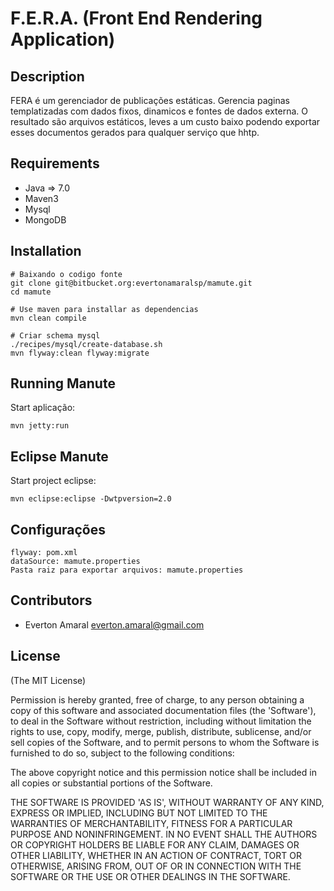 F.E.R.A. (Front End Rendering Application)
===========

Description
---------------

FERA é um gerenciador de publicações estáticas. Gerencia paginas templatizadas com dados fixos, dinamicos e fontes de dados externa.
O resultado são arquivos estáticos, leves a um custo baixo podendo exportar esses documentos gerados para qualquer serviço que hhtp.


Requirements
-------------------

 * Java => 7.0
 * Maven3
 * Mysql
 * MongoDB


Installation
--------------

    # Baixando o codigo fonte
    git clone git@bitbucket.org:evertonamaralsp/mamute.git
    cd mamute

    # Use maven para installar as dependencias
    mvn clean compile

    # Criar schema mysql
    ./recipes/mysql/create-database.sh
    mvn flyway:clean flyway:migrate


Running Manute
------------------------------

Start aplicação:

    mvn jetty:run

Eclipse Manute
------------------------------

Start project eclipse:

    mvn eclipse:eclipse -Dwtpversion=2.0

Configurações
------------------------------

    flyway: pom.xml
    dataSource: mamute.properties
    Pasta raiz para exportar arquivos: mamute.properties

Contributors
------------

 * Everton Amaral <everton.amaral@gmail.com>


License
-------

  (The MIT License)

  Permission is hereby granted, free of charge, to any person obtaining
  a copy of this software and associated documentation files (the
  'Software'), to deal in the Software without restriction, including
  without limitation the rights to use, copy, modify, merge, publish,
  distribute, sublicense, and/or sell copies of the Software, and to
  permit persons to whom the Software is furnished to do so, subject to
  the following conditions:

  The above copyright notice and this permission notice shall be
  included in all copies or substantial portions of the Software.

  THE SOFTWARE IS PROVIDED 'AS IS', WITHOUT WARRANTY OF ANY KIND,
  EXPRESS OR IMPLIED, INCLUDING BUT NOT LIMITED TO THE WARRANTIES OF
  MERCHANTABILITY, FITNESS FOR A PARTICULAR PURPOSE AND NONINFRINGEMENT.
  IN NO EVENT SHALL THE AUTHORS OR COPYRIGHT HOLDERS BE LIABLE FOR ANY
  CLAIM, DAMAGES OR OTHER LIABILITY, WHETHER IN AN ACTION OF CONTRACT,
  TORT OR OTHERWISE, ARISING FROM, OUT OF OR IN CONNECTION WITH THE
  SOFTWARE OR THE USE OR OTHER DEALINGS IN THE SOFTWARE.
